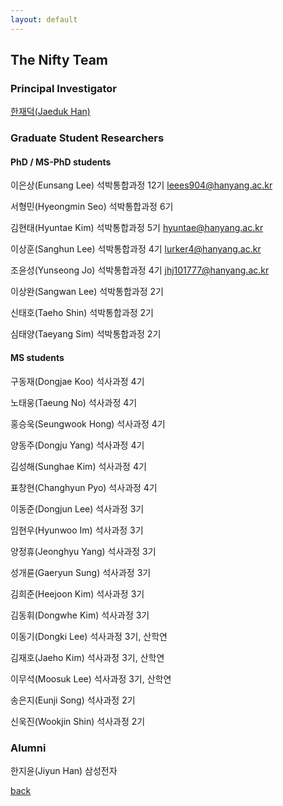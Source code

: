 ```yaml
---
layout: default
---
```


## The Nifty Team

### Principal Investigator
[한재덕(Jaeduk Han)](./people/1_jaedukhan.html)


### Graduate Student Researchers

#### PhD / MS-PhD students

이은상(Eunsang Lee) 석박통합과정 12기 leees904@hanyang.ac.kr

서형민(Hyeongmin Seo) 석박통합과정 6기

김현태(Hyuntae Kim) 석박통합과정 5기 hyuntae@hanyang.ac.kr

이상훈(Sanghun Lee) 석박통합과정 4기 lurker4@hanyang.ac.kr

조윤성(Yunseong Jo)  석박통합과정 4기 jhj101777@hanyang.ac.kr

이상완(Sangwan Lee) 석박통합과정 2기

신태호(Taeho Shin) 석박통합과정 2기

심태양(Taeyang Sim) 석박통합과정 2기

#### MS students

구동재(Dongjae Koo) 석사과정 4기

노태웅(Taeung No) 석사과정 4기

홍승욱(Seungwook Hong) 석사과정 4기

양동주(Dongju Yang) 석사과정 4기

김성해(Sunghae Kim) 석사과정 4기

표창현(Changhyun Pyo) 석사과정 4기

이동준(Dongjun Lee) 석사과정 3기

임현우(Hyunwoo Im) 석사과정 3기

양정휴(Jeonghyu Yang) 석사과정 3기

성개륜(Gaeryun Sung) 석사과정 3기

김희준(Heejoon Kim) 석사과정 3기

김동휘(Dongwhe Kim) 석사과정 3기

이동기(Dongki Lee) 석사과정 3기, 산학연

김재호(Jaeho Kim) 석사과정 3기, 산학연

이무석(Moosuk Lee) 석사과정 3기, 산학연

송은지(Eunji Song) 석사과정 2기

신욱진(Wookjin Shin) 석사과정 2기


### Alumni

한지윤(Jiyun Han) 삼성전자


[back](./)
